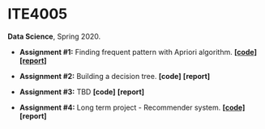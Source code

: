 # ITE4005

**Data Science**, Spring 2020.

- **Assignment #1:** Finding frequent pattern with Apriori algorithm. [**[code]**](assignment1) [**[report]**](assignment1/doc/report.pdf)

- **Assignment #2:** Building a decision tree. **[code]** **[report]**
- **Assignment #3:** TBD **[code]** **[report]**
- **Assignment #4:** Long term project - Recommender system. [**[code]**](assignment4) **[report]**

